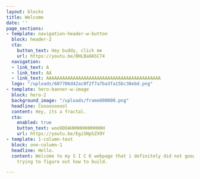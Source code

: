 ```yaml
---
layout: blocks
title: Welcome
date: ''
page_sections:
- template: navigation-header-w-button
  block: header-2
  cta:
    button_text: Hey buddy, click me
    url: https://youtu.be/BHLBaOASC74
  navigation:
  - link_text: A
  - link_text: AA
  - link_text: AAAAAAAAAAAAAAAAAAAAAAAAAAAAAAAAAAAAAAAAAAA
  logo: "/uploads/607706d42ac0f2f7a7ba3fa15bc38ebd.png"
- template: hero-banner-w-image
  block: hero-2
  background_image: "/uploads/frame000000.png"
  headline: Coooooooool
  content: Hey, its a fractal.
  cta:
    enabled: true
    button_text: wooOOOAHHHHHHHHHHHHH
    url: https://youtu.be/Egi5Np5ZX9Y
- template: 1-column-text
  block: one-column-1
  headline: Hello.
  content: Welcome to my S I C K webpage that i definitely did not google for hours
    trying to figure out how to build.

---
```


